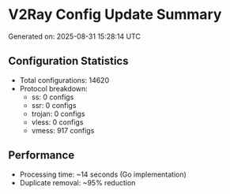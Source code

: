# V2Ray Config Update Summary
Generated on: 2025-08-31 15:28:14 UTC

## Configuration Statistics
- Total configurations: 14620
- Protocol breakdown:
  - ss: 0 configs
  - ssr: 0 configs
  - trojan: 0 configs
  - vless: 0 configs
  - vmess: 917 configs

## Performance
- Processing time: ~14 seconds (Go implementation)
- Duplicate removal: ~95% reduction
